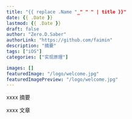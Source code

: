 ```yaml
---
title: "{{ replace .Name "_" " " | title }}"
date: {{ .Date }}
lastmod: {{ .Date }}
draft: false
author: "Zero.D.Saber"
authorLink: "https://github.com/faimin"
description: "摘要"
tags: ["iOS"]
categories: ["实现原理"]

images: []
featuredImage: "/logo/welcome.jpg"
featuredImagePreview: "/logo/welcome.jpg"
---
```


xxxx 摘要

<!--more-->


xxxx 文章